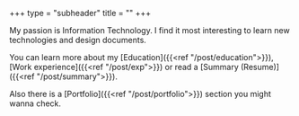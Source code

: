 +++
type = "subheader"
title = ""
+++

My passion is Information Technology. I find it most interesting to learn new technologies and design documents.

You can learn more about my [Education]({{<ref "/post/education">}}), [Work experience]({{<ref "/post/exp">}}) or read a [Summary (Resume)]({{<ref "/post/summary">}}).

Also there is a [Portfolio]({{<ref "/post/portfolio">}}) section you might wanna check.
